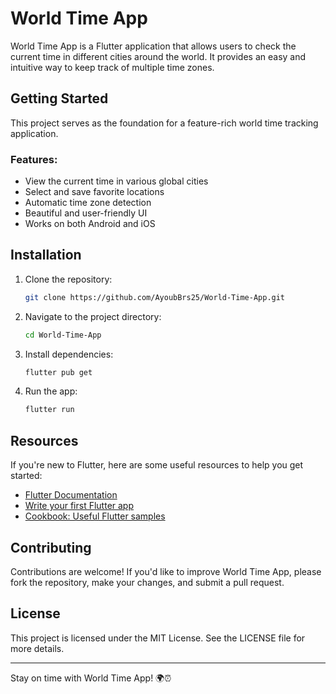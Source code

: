 # World Time App

World Time App is a Flutter application that allows users to check the current time in different cities around the world. It provides an easy and intuitive way to keep track of multiple time zones.

## Getting Started

This project serves as the foundation for a feature-rich world time tracking application.

### Features:
- View the current time in various global cities
- Select and save favorite locations
- Automatic time zone detection
- Beautiful and user-friendly UI
- Works on both Android and iOS

## Installation

1. Clone the repository:
   ```sh
   git clone https://github.com/AyoubBrs25/World-Time-App.git
   ```
2. Navigate to the project directory:
   ```sh
   cd World-Time-App
   ```
3. Install dependencies:
   ```sh
   flutter pub get
   ```
4. Run the app:
   ```sh
   flutter run
   ```

## Resources

If you're new to Flutter, here are some useful resources to help you get started:

- [Flutter Documentation](https://docs.flutter.dev/)
- [Write your first Flutter app](https://docs.flutter.dev/get-started/codelab)
- [Cookbook: Useful Flutter samples](https://docs.flutter.dev/cookbook)

## Contributing

Contributions are welcome! If you'd like to improve World Time App, please fork the repository, make your changes, and submit a pull request.

## License

This project is licensed under the MIT License. See the LICENSE file for more details.

---

Stay on time with World Time App! 🌍⏰

